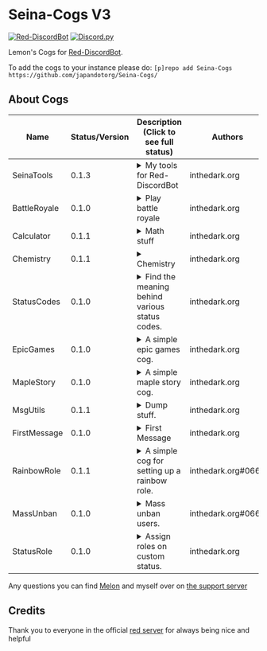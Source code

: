 # Seina-Cogs V3
[![Red-DiscordBot](https://img.shields.io/badge/Red--DiscordBot-V3-red.svg)](https://github.com/Cog-Creators/Red-DiscordBot) [![Discord.py](https://img.shields.io/badge/Discord.py-rewrite-blue.svg)](https://github.com/Rapptz/discord.py/tree/rewrite)

Lemon's Cogs for [Red-DiscordBot](https://github.com/Cog-Creators/Red-DiscordBot/tree/V3/develop).

To add the cogs to your instance please do: `[p]repo add Seina-Cogs https://github.com/japandotorg/Seina-Cogs/`

## About Cogs
| Name        | Status/Version   | Description (Click to see full status)                                                                                           | Authors                                     |
|-------------|------------------|----------------------------------------------------------------------------------------------------------------------------------|---------------------------------------------|
| SeinaTools  | 0.1.3            | <details><summary>My tools for Red-DiscordBot</summary>Some cool utility tools for Red-DiscordBot</details>                      | inthedark.org                               |
| BattleRoyale| 0.1.0            | <details><summary>Play battle royale</summary>Play battle royale with your friends or join automated matches.                    | inthedark.org                               |
| Calculator  | 0.1.1            | <details><summary>Math stuff</summary>Math stuff</details>                                                                       | inthedark.org                               |
| Chemistry   | 0.1.1            | <details><summary>Chemistry</summary>Chemistry inside discord >.<</details>                                                      | inthedark.org                               |
| StatusCodes | 0.1.0            | <details><summary>Find the meaning behind various status codes.</summary>Find the meaning behind various status codes.</details> | inthedark.org                               |
| EpicGames   | 0.1.0            | <details><summary>A simple epic games cog.</summary>Get free games info from epic games store.</details>                         | inthedark.org                               |
| MapleStory  | 0.1.0            | <details><summary>A simple maple story cog.</summary>Get user info from the maple story API.</details>                           | inthedark.org                               |
| MsgUtils    | 0.1.1            | <details><summary>Dump stuff.</summary>Useful message utilities.</details>                                                       | inthedark.org                               |
| FirstMessage| 0.1.0            | <details><summary>First Message</summary>A simple cog for jump to first message of a channel.</details>                          | inthedark.org                               |
| RainbowRole | 0.1.1            | <details><summary>A simple cog for setting up a rainbow role.</summary>Creates a rainbow role in your server which loops into the 7 rainbow roles every 90 seconds.</details> | inthedark.org#0666 |
| MassUnban   | 0.1.0            | <details><summary>Mass unban users.</summary>Mass unban users by the ban reason used.</details>                                  | inthedark.org#0666                          |
| StatusRole  | 0.1.0            | <details><summary>Assign roles on custom status.</summary>Assign roles to users for the duration in which they have certain custom statuses <details> | inthedark.org                          |


Any questions you can find [Melon](https://discord.com/oauth2/authorize?client_id=808706062013825036&scope=bot&permissions=1099511627767%20applications.commands) and myself over on [the support server](https://discord.gg/mXfYuMy92r)

## Credits
Thank you to everyone in the official [red server](https://discord.gg/red) for always being nice and helpful
